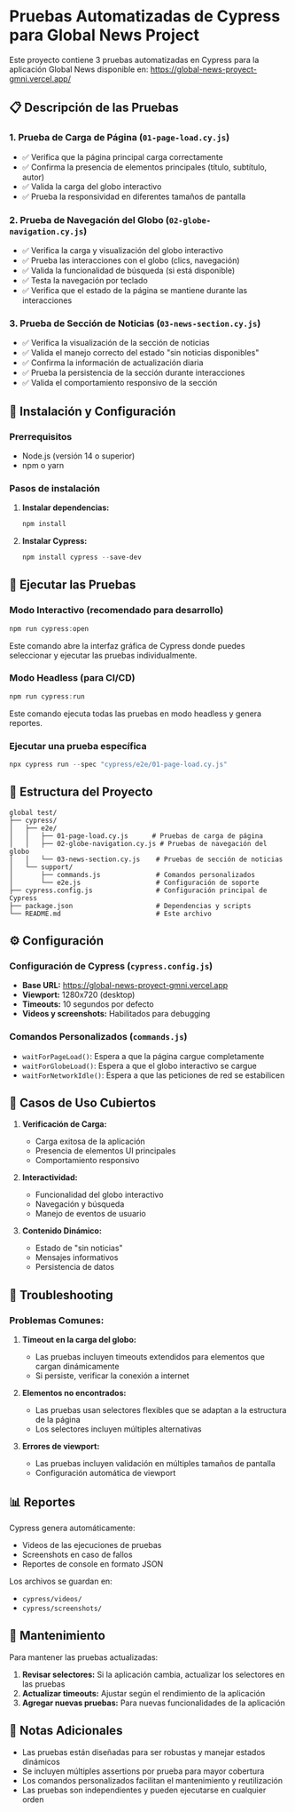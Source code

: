 # Pruebas Automatizadas de Cypress para Global News Project

Este proyecto contiene 3 pruebas automatizadas en Cypress para la aplicación Global News disponible en: https://global-news-proyect-gmni.vercel.app/

## 📋 Descripción de las Pruebas

### 1. **Prueba de Carga de Página** (`01-page-load.cy.js`)
- ✅ Verifica que la página principal carga correctamente
- ✅ Confirma la presencia de elementos principales (título, subtítulo, autor)
- ✅ Valida la carga del globo interactivo
- ✅ Prueba la responsividad en diferentes tamaños de pantalla

### 2. **Prueba de Navegación del Globo** (`02-globe-navigation.cy.js`)
- ✅ Verifica la carga y visualización del globo interactivo
- ✅ Prueba las interacciones con el globo (clics, navegación)
- ✅ Valida la funcionalidad de búsqueda (si está disponible)
- ✅ Testa la navegación por teclado
- ✅ Verifica que el estado de la página se mantiene durante las interacciones

### 3. **Prueba de Sección de Noticias** (`03-news-section.cy.js`)
- ✅ Verifica la visualización de la sección de noticias
- ✅ Valida el manejo correcto del estado "sin noticias disponibles"
- ✅ Confirma la información de actualización diaria
- ✅ Prueba la persistencia de la sección durante interacciones
- ✅ Valida el comportamiento responsivo de la sección

## 🚀 Instalación y Configuración

### Prerrequisitos
- Node.js (versión 14 o superior)
- npm o yarn

### Pasos de instalación

1. **Instalar dependencias:**
   ```powershell
   npm install
   ```

2. **Instalar Cypress:**
   ```powershell
   npm install cypress --save-dev
   ```

## 🧪 Ejecutar las Pruebas

### Modo Interactivo (recomendado para desarrollo)
```powershell
npm run cypress:open
```
Este comando abre la interfaz gráfica de Cypress donde puedes seleccionar y ejecutar las pruebas individualmente.

### Modo Headless (para CI/CD)
```powershell
npm run cypress:run
```
Este comando ejecuta todas las pruebas en modo headless y genera reportes.

### Ejecutar una prueba específica
```powershell
npx cypress run --spec "cypress/e2e/01-page-load.cy.js"
```

## 📁 Estructura del Proyecto

```
global test/
├── cypress/
│   ├── e2e/
│   │   ├── 01-page-load.cy.js      # Pruebas de carga de página
│   │   ├── 02-globe-navigation.cy.js # Pruebas de navegación del globo
│   │   └── 03-news-section.cy.js    # Pruebas de sección de noticias
│   └── support/
│       ├── commands.js              # Comandos personalizados
│       └── e2e.js                   # Configuración de soporte
├── cypress.config.js                # Configuración principal de Cypress
├── package.json                     # Dependencias y scripts
└── README.md                        # Este archivo
```

## ⚙️ Configuración

### Configuración de Cypress (`cypress.config.js`)
- **Base URL:** https://global-news-proyect-gmni.vercel.app
- **Viewport:** 1280x720 (desktop)
- **Timeouts:** 10 segundos por defecto
- **Videos y screenshots:** Habilitados para debugging

### Comandos Personalizados (`commands.js`)
- `waitForPageLoad()`: Espera a que la página cargue completamente
- `waitForGlobeLoad()`: Espera a que el globo interactivo se cargue
- `waitForNetworkIdle()`: Espera a que las peticiones de red se estabilicen

## 🎯 Casos de Uso Cubiertos

1. **Verificación de Carga:**
   - Carga exitosa de la aplicación
   - Presencia de elementos UI principales
   - Comportamiento responsivo

2. **Interactividad:**
   - Funcionalidad del globo interactivo
   - Navegación y búsqueda
   - Manejo de eventos de usuario

3. **Contenido Dinámico:**
   - Estado de "sin noticias"
   - Mensajes informativos
   - Persistencia de datos

## 🐛 Troubleshooting

### Problemas Comunes:

1. **Timeout en la carga del globo:**
   - Las pruebas incluyen timeouts extendidos para elementos que cargan dinámicamente
   - Si persiste, verificar la conexión a internet

2. **Elementos no encontrados:**
   - Las pruebas usan selectores flexibles que se adaptan a la estructura de la página
   - Los selectores incluyen múltiples alternativas

3. **Errores de viewport:**
   - Las pruebas incluyen validación en múltiples tamaños de pantalla
   - Configuración automática de viewport

## 📊 Reportes

Cypress genera automáticamente:
- Videos de las ejecuciones de pruebas
- Screenshots en caso de fallos
- Reportes de console en formato JSON

Los archivos se guardan en:
- `cypress/videos/`
- `cypress/screenshots/`

## 🔄 Mantenimiento

Para mantener las pruebas actualizadas:

1. **Revisar selectores:** Si la aplicación cambia, actualizar los selectores en las pruebas
2. **Actualizar timeouts:** Ajustar según el rendimiento de la aplicación
3. **Agregar nuevas pruebas:** Para nuevas funcionalidades de la aplicación

## 📝 Notas Adicionales

- Las pruebas están diseñadas para ser robustas y manejar estados dinámicos
- Se incluyen múltiples assertions por prueba para mayor cobertura
- Los comandos personalizados facilitan el mantenimiento y reutilización
- Las pruebas son independientes y pueden ejecutarse en cualquier orden